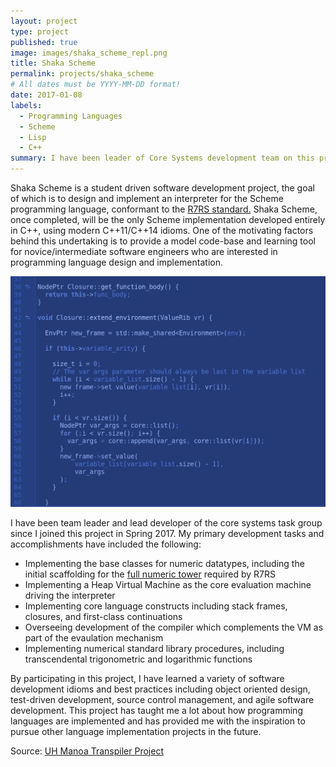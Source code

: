```yaml
---
layout: project
type: project
published: true
image: images/shaka_scheme_repl.png
title: Shaka Scheme
permalink: projects/shaka_scheme
# All dates must be YYYY-MM-DD format!
date: 2017-01-08
labels:
  - Programming Languages
  - Scheme
  - Lisp
  - C++
summary: I have been leader of Core Systems development team on this project for the past 2, going on 3 semesters.
---
```


Shaka Scheme is a student driven software development project, the goal of which is to design and implement an interpreter for the Scheme programming language, conformant to the <a href="https://bitbucket.org/cowan/r7rs-wg1-infra/src/default/R7RSHomePage.md?fileviewer=file-view-default"> R7RS standard.</a> Shaka Scheme, once completed, will be the only Scheme implementation developed entirely in C++, using modern C++11/C++14 idioms. One of the motivating factors behind this undertaking is to provide a model code-base and learning tool for novice/intermediate software engineers who are interested in programming language design and implementation.

<img class="ui large right floated rounded image" src="../images/shaka_scheme_large.png">

I have been team leader and lead developer of the core systems task group since I joined this project in Spring 2017. My primary development tasks and accomplishments have included the following:

<ul>
  <li>Implementing the base classes for numeric datatypes, including the initial scaffolding for the <a href="https://en.wikipedia.org/wiki/Numerical_tower">full numeric tower</a> required by R7RS</li>
  <li>Implementing a Heap Virtual Machine as the core evaluation machine driving the interpreter</li>
  <li>Implementing core language constructs including stack frames, closures, and first-class continuations</li>
  <li>Overseeing development of the compiler which complements the VM as part of the evaulation mechanism</li>
  <li>Implementing numerical standard library procedures, including transcendental trigonometric and logarithmic functions</li>
</ul>

By participating in this project, I have learned a variety of software development idioms and best practices including object oriented design, test-driven development, source control management, and agile software development. This project has taught me a lot about how programming languages are implemented and has provided me with the inspiration to pursue other language implementation projects in the future.

Source: <a href="https://github.com/uhmanoa-transpiler-project/shaka-scheme"><i class="large github icon"></i>UH Manoa Transpiler Project</a>



